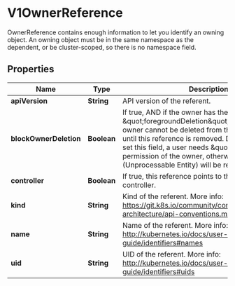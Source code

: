 

# V1OwnerReference

OwnerReference contains enough information to let you identify an owning object. An owning object must be in the same namespace as the dependent, or be cluster-scoped, so there is no namespace field.

## Properties

| Name | Type | Description | Notes |
|------------ | ------------- | ------------- | -------------|
|**apiVersion** | **String** | API version of the referent. |  |
|**blockOwnerDeletion** | **Boolean** | If true, AND if the owner has the \&quot;foregroundDeletion\&quot; finalizer, then the owner cannot be deleted from the key-value store until this reference is removed. Defaults to false. To set this field, a user needs \&quot;delete\&quot; permission of the owner, otherwise 422 (Unprocessable Entity) will be returned. |  [optional] |
|**controller** | **Boolean** | If true, this reference points to the managing controller. |  [optional] |
|**kind** | **String** | Kind of the referent. More info: https://git.k8s.io/community/contributors/devel/sig-architecture/api-conventions.md#types-kinds |  |
|**name** | **String** | Name of the referent. More info: http://kubernetes.io/docs/user-guide/identifiers#names |  |
|**uid** | **String** | UID of the referent. More info: http://kubernetes.io/docs/user-guide/identifiers#uids |  |



